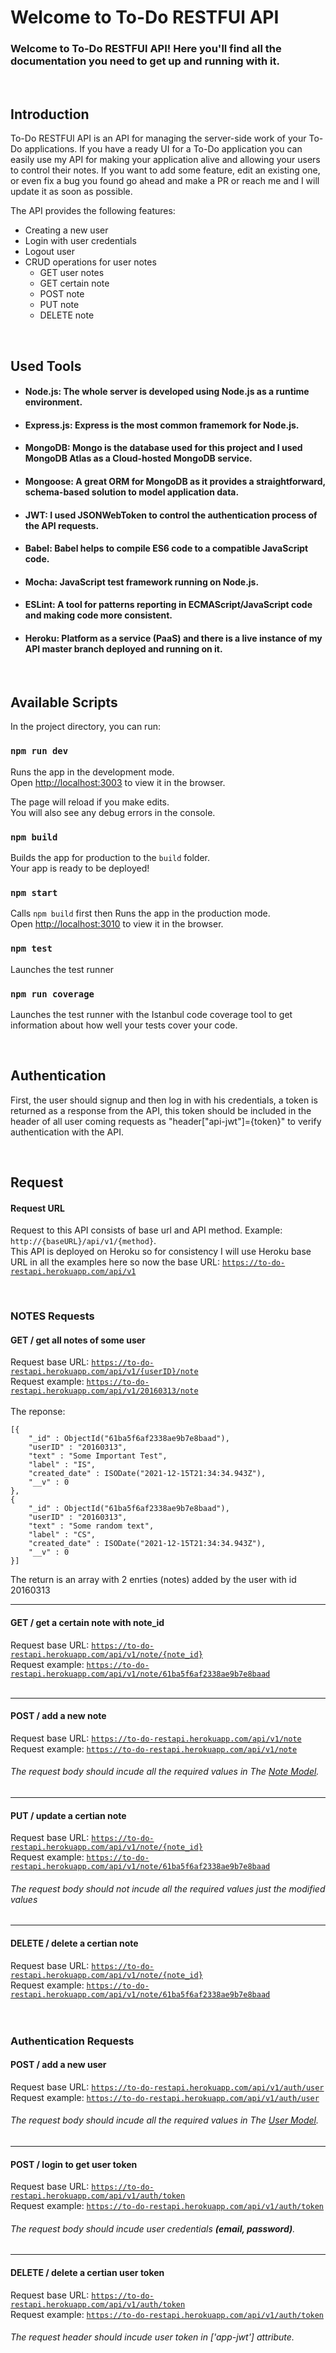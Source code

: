 # Welcome to To-Do RESTFUl API

### Welcome to To-Do RESTFUl API! Here you'll find all the documentation you need to get up and running with it.

<br>

## Introduction

To-Do RESTFUl API is an API for managing the server-side work of your To-Do applications. If you have a ready UI for a To-Do application you can easily use my API for making your application alive and allowing your users to control their notes. If you want to add some feature, edit an existing one, or even fix a bug you found go ahead and make a PR or reach me and I will update it as soon as possible.

The API provides the following features:
* Creating a new user
* Login with user credentials
* Logout user
* CRUD operations for user notes
  - GET user notes
  - GET certain note
  - POST note
  - PUT note
  - DELETE note

<br>

## Used Tools

* #### Node.js: The whole server is developed using Node.js as a runtime environment.
* #### Express.js: Express is the most common framemork for Node.js.
* #### MongoDB: Mongo is the database used for this project and I used MongoDB Atlas as a Cloud-hosted MongoDB service.
* #### Mongoose: A great ORM for MongoDB as it provides a straightforward, schema-based solution to model application data.
* #### JWT: I used JSONWebToken to control the authentication process of the API requests.
* #### Babel: Babel helps to compile ES6 code to a compatible JavaScript code.
* #### Mocha: JavaScript test framework running on Node.js.
* #### ESLint: A tool for patterns reporting in ECMAScript/JavaScript code and making code more consistent.
* #### Heroku: Platform as a service (PaaS) and there is a live instance of my API master branch deployed and running on it.

<br>

## Available Scripts

In the project directory, you can run:

### `npm run dev`

Runs the app in the development mode.<br />
Open [http://localhost:3003](http://localhost:3003) to view it in the browser.

The page will reload if you make edits.<br />
You will also see any debug errors in the console.

### `npm build`

Builds the app for production to the `build` folder.<br />
Your app is ready to be deployed!

### `npm start`

Calls `npm build` first then Runs the app in the production mode.<br />
Open [http://localhost:3010](http://localhost:3010) to view it in the browser.

### `npm test`

Launches the test runner

### `npm run coverage`

Launches the test runner with the Istanbul code coverage tool to get information about how well your tests cover your code.

<br>

## Authentication

First, the user should signup and then log in with his credentials, a token is returned as a response from the API, this token should be included in the header of all user coming requests as "header["api-jwt"]={token}" to verify authentication with the API.

<br>

## Request

#### Request URL
Request to this API consists of base url and API method. Example: <code>http://{baseURL}/api/v1/{method}</code>.
<br>
This API is deployed on Heroku so for consistency I will use Heroku base URL in all the examples here so now the base URL: <code>https://to-do-restapi.herokuapp.com/api/v1</code>

<br>

### NOTES Requests

#### GET / get all notes of some user
Request base URL: <code>https://to-do-restapi.herokuapp.com/api/v1/{userID}/note</code>
<br>
Request example: <code>https://to-do-restapi.herokuapp.com/api/v1/20160313/note</code>
<br>
<br>
The reponse:
<br>
<pre>
<code>[{
    "_id" : ObjectId("61ba5f6af2338ae9b7e8baad"),
    "userID" : "20160313",
    "text" : "Some Important Test",
    "label" : "IS",
    "created_date" : ISODate("2021-12-15T21:34:34.943Z"),
    "__v" : 0
},
{
    "_id" : ObjectId("61ba5f6af2338ae9b7e8baad"),
    "userID" : "20160313",
    "text" : "Some random text",
    "label" : "CS",
    "created_date" : ISODate("2021-12-15T21:34:34.943Z"),
    "__v" : 0
}]</code>
</pre>
The return is an array with 2 enrties (notes) added by the user with id 20160313
<br>
<hr>

#### GET / get a certain note with note_id

Request base URL: <code>https://to-do-restapi.herokuapp.com/api/v1/note/{note_id}</code>
<br>
Request example: <code>https://to-do-restapi.herokuapp.com/api/v1/note/61ba5f6af2338ae9b7e8baad</code>
<br>
<br>
<hr>

#### POST / add a new note

Request base URL: <code>https://to-do-restapi.herokuapp.com/api/v1/note</code>
<br>
Request example: <code>https://to-do-restapi.herokuapp.com/api/v1/note</code>
<br>
###### The request body should incude all the required values in The <a href="https://github.com/lwx-amr/To-Do-RESTFul-API/blob/master/src/repository/noteModel.js" target="_blank">Note Model</a>.
<hr>

#### PUT / update a certian note

Request base URL: <code>https://to-do-restapi.herokuapp.com/api/v1/note/{note_id}</code>
<br>
Request example: <code>https://to-do-restapi.herokuapp.com/api/v1/note/61ba5f6af2338ae9b7e8baad</code>
<br>
###### The request body should not incude all the required values just the modified values
<hr>

#### DELETE / delete a certian note

Request base URL: <code>https://to-do-restapi.herokuapp.com/api/v1/note/{note_id}</code>
<br>
Request example: <code>https://to-do-restapi.herokuapp.com/api/v1/note/61ba5f6af2338ae9b7e8baad</code>
<br>
<br>
<br>

### Authentication Requests


#### POST / add a new user

Request base URL: <code>https://to-do-restapi.herokuapp.com/api/v1/auth/user</code>
<br>
Request example: <code>https://to-do-restapi.herokuapp.com/api/v1/auth/user</code>
<br>
###### The request body should incude all the required values in The <a href="https://github.com/lwx-amr/To-Do-RESTFul-API/blob/master/src/repository/usersModel.js" target="_blank">User Model</a>.
<hr>

#### POST / login to get user token

Request base URL: <code>https://to-do-restapi.herokuapp.com/api/v1/auth/token</code>
<br>
Request example: <code>https://to-do-restapi.herokuapp.com/api/v1/auth/token</code>
<br>
###### The request body should incude user credentials **(email, password)**.
<hr>

#### DELETE / delete a certian user token

Request base URL: <code>https://to-do-restapi.herokuapp.com/api/v1/auth/token</code>
<br>
Request example: <code>https://to-do-restapi.herokuapp.com/api/v1/auth/token</code>
<br>
###### The request header should incude user token in ['app-jwt'] attribute.

